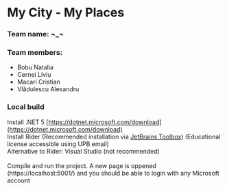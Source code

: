 # My City - My Places
### Team name: ¬_¬

### Team members:
 - Bobu Natalia
 - Cernei Liviu
 - Macari Cristian
 - Vlădulescu Alexandru
 
 ### Local build
 Install .NET 5 [https://dotnet.microsoft.com/download](https://dotnet.microsoft.com/download) \
 Install Rider (Recommended installation via [JetBrains Toolbox](https://www.jetbrains.com/toolbox-app/)) (Educational license accessible using UPB email) \
 Alternative to Rider: Visual Studio (not recommended) \
  \
 Compile and run the project. A new page is oppened (https://localhost:5001/) and you should be able to login with any Microsoft account
